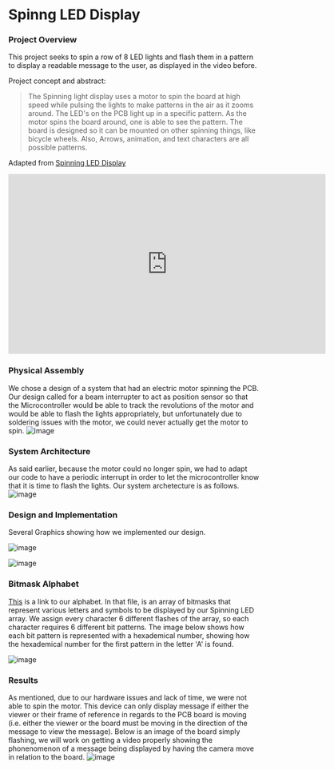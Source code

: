 # Spinng LED Display

### Project Overview
This project seeks to spin a row of 8 LED lights and flash them in a pattern to display a readable message to the user, as displayed in the video before.

Project concept and abstract:
> The Spinning light display uses a motor to spin the board at high speed while pulsing the lights to make patterns in the air as it zooms around. The LED's on the PCB light up in a specific pattern. As the motor spins the board around, one is able to see the pattern. The board is designed so it can be mounted on other spinning things, like bicycle wheels. Also, Arrows, animation, and text characters are all possible patterns.

Adapted from [Spinning LED Display](https://www.instructables.com/Spinning-LED-Display/)

<iframe width="635" height="360" src="https://www.youtube.com/embed/Sob4olFqeOM" title="YouTube video player" frameborder="0" allow="accelerometer; autoplay; clipboard-write; encrypted-media; gyroscope; picture-in-picture" allowfullscreen></iframe>

### Physical Assembly
We chose a design of a system that had an electric motor spinning the PCB. Our design called for a beam interrupter to act as position sensor so that the Microcontroller would be able to track the revolutions of the motor and would be able to flash the lights appropriately, but unfortunately due to soldering issues with the motor, we could never actually get the motor to spin. 
![image](https://user-images.githubusercontent.com/39937655/146619437-accb797b-7b3c-4058-ba77-35a9d456f658.png)

### System Architecture
As said earlier, because the motor could no longer spin, we had to adapt our code to have a periodic interrupt in order to let the microcontroller know that it is time to flash the lights. Our system archetecture is as follows.
![image](https://user-images.githubusercontent.com/39937655/146622184-883a387b-da37-4b66-a7bc-dc8df06357aa.png)

### Design and Implementation
Several Graphics showing how we implemented our design.

![image](https://user-images.githubusercontent.com/39937655/146622295-12ceabd5-6fa7-4c6a-bb85-37d3d096883f.png)

![image](https://user-images.githubusercontent.com/39937655/146622342-82ed54ae-1e30-4268-9dd9-81aef6721d40.png)

### Bitmask Alphabet
[This](font.h) is a link to our alphabet. In that file, is an array of bitmasks that represent various letters and symbols to be displayed by our Spinning LED array. We assign every character 6 different flashes of the array, so each character requires 6 different bit patterns. The image below shows how each bit pattern is represented with a hexademical number, showing how the hexademical number for the first pattern in the letter 'A' is found.

![image](https://user-images.githubusercontent.com/39937655/146619547-390835c1-8dae-44d9-abd4-b2cbf27592a9.png)

### Results
As mentioned, due to our hardware issues and lack of time, we were not able to spin the motor. This device can only display message if either the viewer or their frame of reference in regards to the PCB board is moving (i.e. either the viewer or the board must be moving in the direction of the message to view the message). Below is an image of the board simply flashing, we will work on getting a video properly showing the phonenomenon of a message being displayed by having the camera move in relation to the board.
![image](https://user-images.githubusercontent.com/39937655/146622619-8db450b5-a5d0-4420-93da-f7a9379ba91d.png)
